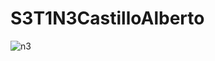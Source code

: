 # S3T1N3CastilloAlberto

![n3](https://user-images.githubusercontent.com/89530250/203656862-52d82be6-b1cc-4ab1-85cf-53dc24b8b626.jpeg)

